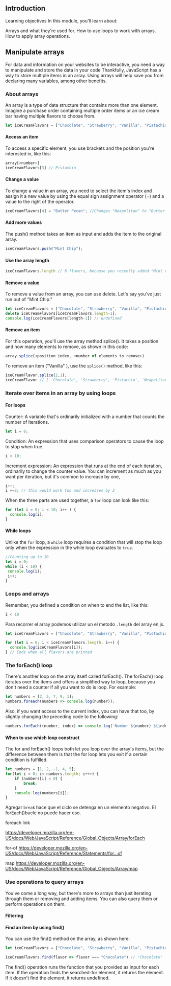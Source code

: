 
## Introduction

Learning objectives
In this module, you'll learn about:

Arrays and what they're used for.
How to use loops to work with arrays.
How to apply array operations.


## Manipulate arrays

For data and information on your websites to be interactive, you need a way to manipulate and store the data in your code
Thankfully, JavaScript has a way to store multiple items in an array.
Using arrays will help save you from declaring many variables, among other benefits.

### About arrays

An array is a type of data structure that contains more than one element. Imagine a purchase order containing multiple order items or an ice cream bar having multiple flavors to choose from.

``` js
let iceCreamFlavors = ["Chocolate", "Strawberry", "Vanilla", "Pistachio", "Neapolitan"];
```

#### Access an item

To access a specific element, you use brackets and the position you're interested in, like this:

``` js
array[<number>]
iceCreamFlavors[3] // Pistachio
```

#### Change a value

To change a value in an array, you need to select the item's index and assign it a new value by using the equal sign assignment operator (=) and a value to the right of the operator.

``` js
iceCreamFlavors[4] = "Butter Pecan"; //Changes "Neapolitan" to "Butter Pecan"
```

#### Add more values

The push() method takes an item as input and adds the item to the original array.

``` js
iceCreamFlavors.push("Mint Chip");
```

#### Use the array length

``` js
iceCreamFlavors.length // 6 flavors, because you recently added "Mint Chip"
```

#### Remove a value

To remove a value from an array, you can use delete. Let's say you've just run out of "Mint Chip."

``` js
let iceCreamFlavors = ["Chocolate", "Strawberry", "Vanilla", "Pistachio", "Neapolitan", "Mint Chip"];
delete iceCreamFlavors[iceCreamFlavors.length-1];
console.log(iceCreamFlavors[length-1]) // undefined
```

#### Remove an item

For this operation, you'll use the array method splice(). It takes a position and how many elements to remove, as shown in this code:

``` js
array.splice(<position index, <number of elements to remove>)
```

To remove an item ("Vanilla" ), use the `splice()` method, like this:

``` js
iceCreamFlavor.splice(2,1); 
iceCreamFlavor // [ 'Chocolate', 'Strawberry', 'Pistachio', 'Neapolitan', 'Mint Chip' ]
```

### Iterate over items in an array by using loops

#### For loops

Counter: A variable that's ordinarily initialized with a number that counts the number of iterations.

``` js
let i = 0;
```

Condition: An expression that uses comparison operators to cause the loop to stop when true.

``` js
i < 10;
```

Increment expression: An expression that runs at the end of each iteration, ordinarily to change the counter value. You can increment as much as you want per iteration, but it's common to increase by one,

``` js
i++;
i +=2; // this would work too and increases by 2
```

When the three parts are used together, a `for` loop can look like this:

``` js
for (let i = 0; i < 10; i++ ) {
  console.log(i);
}
```

#### While loops

Unlike the `for` loop, a `while` loop requires a condition that will stop the loop only when the expression in the while loop evaluates to `true`.


```js
//Counting up to 10
let i = 0;
while (i < 10) {
 console.log(i);
 i++;
}
```

### Loops and arrays

Remember, you defined a condition on when to end the list, like this:

```js
i < 10
```

Para recorrer el array podemos utilizar un el metodo `.length` del array en js.

```js
let iceCreamFlavors = ["Chocolate", "Strawberry", "Vanilla", "Pistachio", "Neapolitan", "Mint Chip"];

for (let i = 0; i < iceCreamFlavors.length; i++) {
  console.log(iceCreamFlavors[i]);
} // Ends when all flavors are printed
```

### The forEach() loop

There's another loop on the array itself called forEach().
The forEach() loop iterates over the items and offers a simplified way to loop, because you don't need a counter if all you want to do is loop.
For example:

```js
let numbers = [2, 5, 7, 9, 1];
numbers.foreach(numbers => console.log(number));
```

Also, if you want access to the current index, you can have that too, by slightly changing the preceding code to the following:

```js
numbers.forEach((number, index) => console.log(`Number ${number} ${index}`));
```

#### When to use which loop construct

The for and forEach() loops both let you loop over the array's items, but the difference between them is that the for loop lets you exit if a certain condition is fulfilled.

```js
let numbers = [1, 2, -1, 4, 5];
for(let i = 0; i< numbers.length; i++>) {
    if (numbers[i] < 0) {
        break;
    }
    console.log(numbers[i]);
}
```

Agregar `break` hace que el ciclo se detenga en un elemento negativo. 
El forEach()bucle no puede hacer eso.

foreach link

https://developer.mozilla.org/en-US/docs/Web/JavaScript/Reference/Global_Objects/Array/forEach

for-of
https://developer.mozilla.org/en-US/docs/Web/JavaScript/Reference/Statements/for...of

map
https://developer.mozilla.org/en-US/docs/Web/JavaScript/Reference/Global_Objects/Array/map

### Use operations to query arrays

You've come a long way, but there's more to arrays than just iterating through them or removing and adding items. You can also query them or perform operations on them.

#### Filtering

#### Find an item by using find()

You can use the find() method on the array, as shown here:

```js
let iceCreamFlavors = ["Chocolate", "Strawberry", "Vanilla", "Pistachio", "Neapolitan", "Mint Chip"];

iceCreamFlavors.find(flavor => flavor === "Chocolate") // "Chocolate"
```

The find() operation runs the function that you provided as input for each item. If the operation finds the searched-for element, it returns the element.
If it doesn't find the element, it returns undefined.






